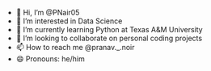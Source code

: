 - 👋 Hi, I’m @PNair05
- 👀 I’m interested in Data Science
- 🌱 I’m currently learning Python at Texas A&M University
- 💞️ I’m looking to collaborate on personal coding projects
- 📫 How to reach me @pranav._.noir
- 😄 Pronouns: he/him

<!---
PNair05/PNair05 is a ✨ special ✨ repository because its `README.md` (this file) appears on your GitHub profile.
You can click the Preview link to take a look at your changes.
--->
